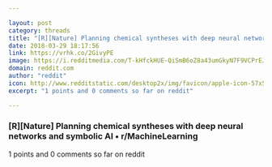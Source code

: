 ```yaml
---

layout: post
category: threads
title: "[R][Nature] Planning chemical syntheses with deep neural networks and symbolic AI"
date: 2018-03-29 18:17:56
link: https://vrhk.co/2GivyPE
image: https://i.redditmedia.com/T-kHfckHUE-QiSmB6oZ8a43umGkyN7F9VCPrEJsk6kQ.jpg?w=320&s=34f92d50d5c2afe1c241c20bfab02021
domain: reddit.com
author: "reddit"
icon: http://www.redditstatic.com/desktop2x/img/favicon/apple-icon-57x57.png
excerpt: "1 points and 0 comments so far on reddit"

---
```


### [R][Nature] Planning chemical syntheses with deep neural networks and symbolic AI • r/MachineLearning

1 points and 0 comments so far on reddit